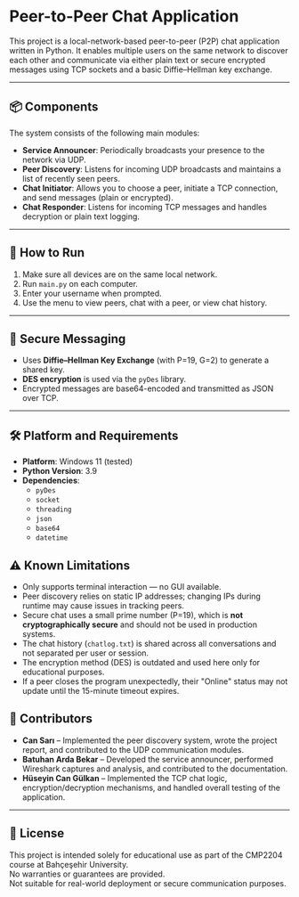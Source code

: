 # Peer-to-Peer Chat Application

This project is a local-network-based peer-to-peer (P2P) chat application written in Python. It enables multiple users on the same network to discover each other and communicate via either plain text or secure encrypted messages using TCP sockets and a basic Diffie–Hellman key exchange.

---

## 📦 Components

The system consists of the following main modules:

- **Service Announcer**: Periodically broadcasts your presence to the network via UDP.
- **Peer Discovery**: Listens for incoming UDP broadcasts and maintains a list of recently seen peers.
- **Chat Initiator**: Allows you to choose a peer, initiate a TCP connection, and send messages (plain or encrypted).
- **Chat Responder**: Listens for incoming TCP messages and handles decryption or plain text logging.

---

## 🚀 How to Run

1. Make sure all devices are on the same local network.
2. Run `main.py` on each computer.
3. Enter your username when prompted.
4. Use the menu to view peers, chat with a peer, or view chat history.

---

## 🔐 Secure Messaging

- Uses **Diffie–Hellman Key Exchange** (with P=19, G=2) to generate a shared key.
- **DES encryption** is used via the `pyDes` library.
- Encrypted messages are base64-encoded and transmitted as JSON over TCP.

---

## 🛠 Platform and Requirements

- **Platform**: Windows 11 (tested)
- **Python Version**: 3.9
- **Dependencies**:
  - `pyDes`
  - `socket`
  - `threading`
  - `json`
  - `base64`
  - `datetime`

## ⚠️ Known Limitations

- Only supports terminal interaction — no GUI available.
- Peer discovery relies on static IP addresses; changing IPs during runtime may cause issues in tracking peers.
- Secure chat uses a small prime number (P=19), which is **not cryptographically secure** and should not be used in production systems.
- The chat history (`chatlog.txt`) is shared across all conversations and not separated per user or session.
- The encryption method (DES) is outdated and used here only for educational purposes.
- If a peer closes the program unexpectedly, their "Online" status may not update until the 15-minute timeout expires.

## 👥 Contributors

- **Can Sarı** – Implemented the peer discovery system, wrote the project report, and contributed to the UDP communication modules.
- **Batuhan Arda Bekar** – Developed the service announcer, performed Wireshark captures and analysis, and contributed to the documentation.
- **Hüseyin Can Gülkan** – Implemented the TCP chat logic, encryption/decryption mechanisms, and handled overall testing of the application.

---

## 📝 License

This project is intended solely for educational use as part of the CMP2204 course at Bahçeşehir University.  
No warranties or guarantees are provided.  
Not suitable for real-world deployment or secure communication purposes.
